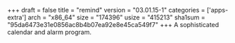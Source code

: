 +++
draft = false
title = "remind"
version = "03.01.15-1"
categories = ['apps-extra']
arch = "x86_64"
size = "174396"
usize = "415213"
sha1sum = "95da6473e31e0856ac8b4b07ea92e8e45ca549f7"
+++
A sophisticated calendar and alarm program.